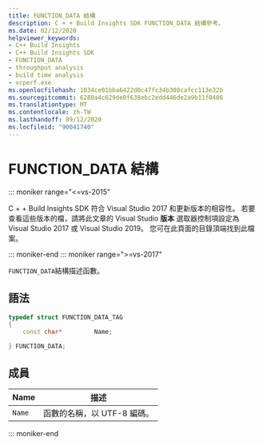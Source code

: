 ```yaml
---
title: FUNCTION_DATA 結構
description: C + + Build Insights SDK FUNCTION_DATA 結構參考。
ms.date: 02/12/2020
helpviewer_keywords:
- C++ Build Insights
- C++ Build Insights SDK
- FUNCTION_DATA
- throughput analysis
- build time analysis
- vcperf.exe
ms.openlocfilehash: 1034ce01bba6422d0c47fc34b308cafcc113e32b
ms.sourcegitcommit: 6280a4c629de0f638ebc2edd446de2a9b11f0406
ms.translationtype: MT
ms.contentlocale: zh-TW
ms.lasthandoff: 09/12/2020
ms.locfileid: "90041740"
---
```

# <a name="function_data-structure"></a>FUNCTION_DATA 結構

::: moniker range="<=vs-2015"

C + + Build Insights SDK 符合 Visual Studio 2017 和更新版本的相容性。 若要查看這些版本的檔，請將此文章的 Visual Studio **版本** 選取器控制項設定為 Visual Studio 2017 或 Visual Studio 2019。 您可在此頁面的目錄頂端找到此檔案。

::: moniker-end
::: moniker range=">=vs-2017"

`FUNCTION_DATA`結構描述函數。

## <a name="syntax"></a>語法

```cpp
typedef struct FUNCTION_DATA_TAG
{
    const char*         Name;

} FUNCTION_DATA;
```

## <a name="members"></a>成員

| Name | 描述 |
|--|--|
| `Name` | 函數的名稱，以 UTF-8 編碼。 |

::: moniker-end
